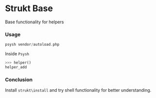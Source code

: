 Strukt Base
===

Base functionality for helpers

### Usage

```php
psysh vendor/autoload.php
```

Inside `Psysh`

```php
>>> helper()
helper_add
```

### Conclusion

Install `strukt\install` and try shell functionality for better understanding.

